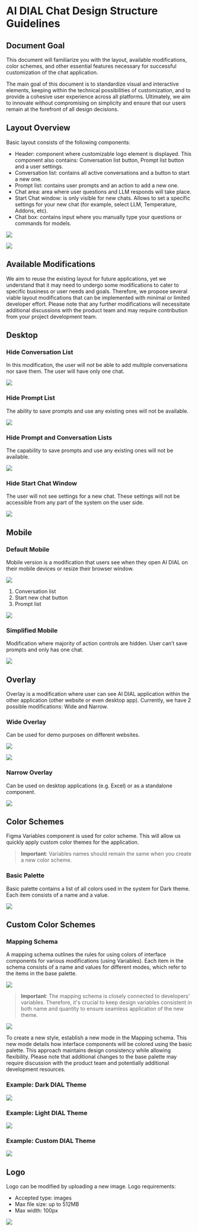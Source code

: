 # AI DIAL Chat Design Structure Guidelines

## Document Goal

This document will familiarize you with the layout, available modifications, color schemes, and other essential features necessary for successful customization of the chat application.

The main goal of this document is to standardize visual and interactive elements, keeping within the technical possibilities of customization, and to provide a cohesive user experience across all platforms. 
Ultimately, we aim to innovate without compromising on simplicity and ensure that our users remain at the forefront of all design decisions.

## Layout Overview

Basic layout consists of the following components:

* Header: component where customizable logo element is displayed. This component also contains: Conversation list button, Prompt list button and a user settings.
* Conversation list: contains all active conversations and a button to start a new one.
* Prompt list: contains user prompts and an action to add a new one.
* Chat area: area where user questions and LLM responds will take place.
* Start Chat window: is only visible for new chats. Allows to set a specific settings for your new chat (for example, select LLM, Temperature, Addons, etc).
* Chat box: contains input where you manually type your questions or commands for models.

![](../img/layout-scheme.svg)

![](../img/Layout-design.png)

## Available Modifications

We aim to reuse the existing layout for future applications, yet we understand that it may need to undergo some modifications to cater to specific business or user needs and goals. 
Therefore, we propose several viable layout modifications that can be implemented with minimal or limited developer effort. 
Please note that any further modifications will necessitate additional discussions with the product team and may require contribution from your project development team.

## Desktop

### Hide Conversation List

In this modification, the user will not be able to add multiple conversations nor save them. The user will have only one chat.

![](../img/layout-scheme2.svg)

### Hide Prompt List

The ability to save prompts and use any existing ones will not be available.

![](../img/layout-scheme3.svg)

### Hide Prompt and Conversation Lists

The capability to save prompts and use any existing ones will not be available.

![](../img/layout-scheme4.svg)

### Hide Start Chat Window

The user will not see settings for a new chat. These settings will not be accessible from any part of the system on the user side.

![](../img/layout-scheme5.svg)

## Mobile

### Default Mobile

Mobile version is a modification that users see when they open AI DIAL on their mobile devices or resize their browser window.

![](../img/header.png)

1. Conversation list
2. Start new chat button
3. Prompt list

![](../img/mobile.svg)

### Simplified Mobile

Modification where majority of action controls are hidden. User can’t save prompts and only has one chat. 

![](../img/simple-mobile.svg)

## Overlay

Overlay is a modification where user can see AI DIAL application within the other application (other website or even desktop app).
Currently, we have 2 possible modifications: Wide and Narrow.

### Wide Overlay

Can be used for demo purposes on different websites.

![](../img/wide-overlay.svg)

![](../img/wide-overlay2.png)

### Narrow Overlay

Can be used on desktop applications (e.g. Excel) or as a standalone component.

![](../img/simple-mobile.svg)

## Color Schemes

Figma Variables component is used for color scheme. This will allow us quickly apply custom color themes for the application. 

> **Important**: Variables names should remain the same when you create a new color scheme.

### Basic Palette

Basic palette contains a list of all colors used in the system for Dark theme. Each item consists of a name and a value.

![](../img/basic-palette.png)

## Custom Color Schemes

### Mapping Schema

A mapping schema outlines the rules for using colors of interface components for various modifications (using Variables). 
Each item in the schema consists of a name and values for different modes, which refer to the items in the base palette.

![](../img/mapping-schema.png)

> **Important**: The mapping schema is closely connected to developers' variables. Therefore, it's crucial to keep design variables consistent in both name and quantity to ensure seamless application of the new theme.

![](../img/mapping-schema.svg)

To create a new style, establish a new mode in the Mapping schema. This new mode details how interface components will be colored using the basic palette.
This approach maintains design consistency while allowing flexibility.
Please note that additional changes to the base palette may require discussion with the product team and potentially additional development resources.

### Example: Dark DIAL Theme

![](../img/example-dark.svg)

### Example: Light DIAL Theme

![](../img/example-light.svg)

### Example: Custom DIAL Theme

![](../img/example-color.svg)

## Logo

Logo can be modified by uploading a new image.
Logo requirements:
* Accepted type: images
* Max file size: up to 512MB
* Max width: 100px 

![](../img/example-logo.png)
